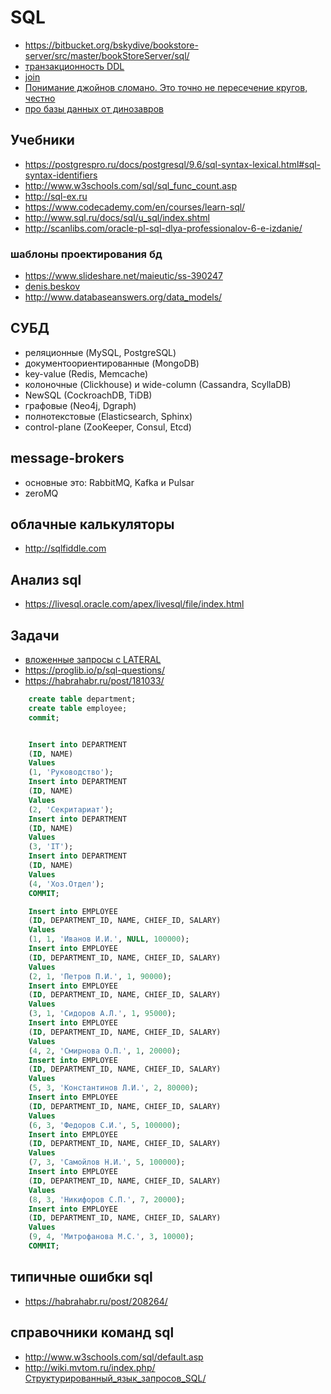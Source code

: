 # SQL

 * https://bitbucket.org/bskydive/bookstore-server/src/master/bookStoreServer/sql/
 * [транзакционность DDL](https://wiki.postgresql.org/wiki/Transactional_DDL_in_PostgreSQL:_A_Competitive_Analysis)
 * [join](https://habrahabr.ru/post/278087/)
 * [Понимание джойнов сломано. Это точно не пересечение кругов, честно](https://habr.com/ru/post/448072/)
 * [про базы данных от динозавров](https://stackoverflow.com/users/484814/performancedba)

## Учебники

 * https://postgrespro.ru/docs/postgresql/9.6/sql-syntax-lexical.html#sql-syntax-identifiers
 * http://www.w3schools.com/sql/sql_func_count.asp
 * http://sql-ex.ru
 * https://www.codecademy.com/en/courses/learn-sql/
 * http://www.sql.ru/docs/sql/u_sql/index.shtml
 * http://scanlibs.com/oracle-pl-sql-dlya-professionalov-6-e-izdanie/

### шаблоны проектирования бд

 * https://www.slideshare.net/maieutic/ss-390247
 * [denis.beskov](http://database-design.livejournal.com/)
 * http://www.databaseanswers.org/data_models/

## СУБД

 * реляционные (MySQL, PostgreSQL)
 * документоориентированные (MongoDB)
 * key-value (Redis, Memcache)
 * колоночные (Clickhouse) и wide-column (Cassandra, ScyllaDB)
 * NewSQL (CockroachDB, TiDB)
 * графовые (Neo4j, Dgraph)
 * полнотекстовые (Elasticsearch, Sphinx)
 * control-plane (ZooKeeper, Consul, Etcd)

## message-brokers

 * основные это: RabbitMQ, Kafka и Pulsar
 * zeroMQ

## облачные калькуляторы

 * http://sqlfiddle.com

## Анализ sql

 * https://livesql.oracle.com/apex/livesql/file/index.html





## Задачи

 * [вложенные запросы с LATERAL](https://habr.com/ru/company/tensor/blog/574330/)
 * https://proglib.io/p/sql-questions/
 * https://habrahabr.ru/post/181033/

```sql
	create table department;
	create table employee;
	commit;


	Insert into DEPARTMENT
	(ID, NAME)
	Values
	(1, 'Руководство');
	Insert into DEPARTMENT
	(ID, NAME)
	Values
	(2, 'Секритариат');
	Insert into DEPARTMENT
	(ID, NAME)
	Values
	(3, 'IT');
	Insert into DEPARTMENT
	(ID, NAME)
	Values
	(4, 'Хоз.Отдел');
	COMMIT;

	Insert into EMPLOYEE
	(ID, DEPARTMENT_ID, NAME, CHIEF_ID, SALARY)
	Values
	(1, 1, 'Иванов И.И.', NULL, 100000);
	Insert into EMPLOYEE
	(ID, DEPARTMENT_ID, NAME, CHIEF_ID, SALARY)
	Values
	(2, 1, 'Петров П.И.', 1, 90000);
	Insert into EMPLOYEE
	(ID, DEPARTMENT_ID, NAME, CHIEF_ID, SALARY)
	Values
	(3, 1, 'Сидоров А.Л.', 1, 95000);
	Insert into EMPLOYEE
	(ID, DEPARTMENT_ID, NAME, CHIEF_ID, SALARY)
	Values
	(4, 2, 'Смирнова О.П.', 1, 20000);
	Insert into EMPLOYEE
	(ID, DEPARTMENT_ID, NAME, CHIEF_ID, SALARY)
	Values
	(5, 3, 'Константинов Л.И.', 2, 80000);
	Insert into EMPLOYEE
	(ID, DEPARTMENT_ID, NAME, CHIEF_ID, SALARY)
	Values
	(6, 3, 'Федоров С.И.', 5, 100000);
	Insert into EMPLOYEE
	(ID, DEPARTMENT_ID, NAME, CHIEF_ID, SALARY)
	Values
	(7, 3, 'Самойлов Н.И.', 5, 100000);
	Insert into EMPLOYEE
	(ID, DEPARTMENT_ID, NAME, CHIEF_ID, SALARY)
	Values
	(8, 3, 'Никифоров С.П.', 7, 20000);
	Insert into EMPLOYEE
	(ID, DEPARTMENT_ID, NAME, CHIEF_ID, SALARY)
	Values
	(9, 4, 'Митрофанова М.С.', 3, 10000);
	COMMIT;
```

## типичные ошибки sql

 * https://habrahabr.ru/post/208264/

## справочники команд sql

 * http://www.w3schools.com/sql/default.asp
 * http://wiki.mvtom.ru/index.php/Структурированный_язык_запросов_SQL/
